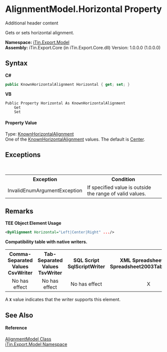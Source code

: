 # AlignmentModel.Horizontal Property 
Additional header content 

Gets or sets horizontal alignment.

**Namespace:**&nbsp;<a href="N_iTin_Export_Model">iTin.Export.Model</a><br />**Assembly:**&nbsp;iTin.Export.Core (in iTin.Export.Core.dll) Version: 1.0.0.0 (1.0.0.0)

## Syntax

**C#**<br />
``` C#
public KnownHorizontalAlignment Horizontal { get; set; }
```

**VB**<br />
``` VB
Public Property Horizontal As KnownHorizontalAlignment
	Get
	Set
```


#### Property Value
Type: <a href="T_iTin_Export_Model_KnownHorizontalAlignment">KnownHorizontalAlignment</a><br />One of the <a href="T_iTin_Export_Model_KnownHorizontalAlignment">KnownHorizontalAlignment</a> values. The default is <a href="T_iTin_Export_Model_KnownHorizontalAlignment">Center</a>.

## Exceptions
&nbsp;<table><tr><th>Exception</th><th>Condition</th></tr><tr><td>InvalidEnumArgumentException</td><td>If specified value is outside the range of valid values.</td></tr></table>

## Remarks

**TEE Object Element Usage**<br />
``` XML
<ByAlignment Horizontal="Left|Center|Right" .../>
```


<strong>Compatibility table with native writers.</strong><table><tr><th>Comma-Separated Values<br />CsvWriter</th><th>Tab-Separated Values<br />TsvWriter</th><th>SQL Script<br />SqlScriptWriter</th><th>XML Spreadsheet 2003<br />Spreadsheet2003TabularWriter</th></tr><tr><td align="center">No has effect</td><td align="center">No has effect</td><td align="center">No has effect</td><td align="center">X</td></tr></table> A <strong>`X`</strong> value indicates that the writer supports this element.


## See Also


#### Reference
<a href="T_iTin_Export_Model_AlignmentModel">AlignmentModel Class</a><br /><a href="N_iTin_Export_Model">iTin.Export.Model Namespace</a><br />